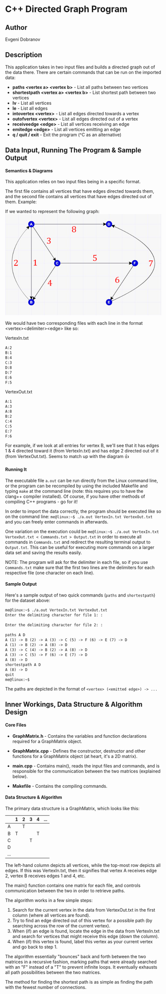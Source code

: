 # C++ Directed Graph Program

## Author

Evgeni Dobranov

## Description

This application takes in two input files and builds a directed graph out of the data there. There are certain commands that can be run on the imported data:

* **paths \<vertex a\> \<vertex b\>** - List all paths between two vertices
* **shortestpath \<vertex a\> \<vertex b\>** - List shortest path between two vertices
* **lv** - List all vertices
* **le** - List all edges
* **intovertex \<vertex\>** - List all edges directed towards a vertex
* **outofvertex \<vertex\>** - List all edges directed out of a vertex
* **receiveedge \<edge\>** - List all vertices receiving an edge
* **emitedge \<edge\>** - List all vertices emitting an edge
* **q / quit / exit** - Exit the program (^C as an alternative)

## Data Input, Running The Program & Sample Output

#### Semantics & Diagrams
This application relies on two input files being in a specific format.

The first file contains all vertices that have edges directed towards them, and the second file contains all vertices that have edges directed out of them. Example:

If we wanted to represent the following graph:
![Example graph](https://github.com/edobranov/graphmatrix/blob/master/graph.JPG)

We would have two corresponding files with each line in the format \<vertex\>\<delimiter\>\<edge\> like so:

VertexIn.txt
```
A:2
B:1
B:4
C:3
D:8
D:7
E:6
F:5
```

VertexOut.txt
```
A:1
A:3
A:8
B:2
C:4
C:5
E:7
F:6
```

For example, if we look at all entries for vertex B, we'll see that it has edges 1 & 4 directed toward it (from VertexIn.txt) and has edge 2 directed out of it (from VertexOut.txt). Seems to match up with the diagram :thumbsup:

#### Running It

The executable file `a.out` can be run directly from the Linux command line, or the program can be recompiled by using the included Makefile and typing `make` at the command line (note: this requires you to have the clang++ compiler installed). Of course, if you have other methods of compiling C++ programs - go for it!

In order to import the data correctly, the program should be executed like so on the command line: `me@linux:~$ ./a.out VertexIn.txt VertexOut.txt` and you can freely enter commands in afterwards.

One variation on the execution could be `me@linux:~$ ./a.out VertexIn.txt VertexOut.txt < Commands.txt > Output.txt` in order to execute all commands in `Commands.txt` and redirect the resulting terminal output to `Output.txt`. This can be useful for executing more commands on a larger data set and saving the results easily.

NOTE: The program will ask for the delimiter in each file, so if you use `Commands.txt` make sure that the first two lines are the delimiters for each respective file (one character on each line).

#### Sample Output

Here's a sample output of two quick commands (`paths` and `shortestpath`) for the dataset above:
````
me@linux:~$ ./a.out VertexIn.txt VertexOut.txt
Enter the delimiting character for file 1: :

Enter the delimiting character for file 2: :

paths A D
A (1) -> B (2) -> A (3) -> C (5) -> F (6) -> E (7) -> D
A (1) -> B (2) -> A (8) -> D
A (3) -> C (4) -> B (2) -> A (8) -> D
A (3) -> C (5) -> F (6) -> E (7) -> D
A (8) -> D
shortestpath A D
A (8) -> D
quit
me@linux:~$ 
````

The paths are depicted in the format of `<vertex> (<emitted edge>) -> ...`

## Inner Workings, Data Structure & Algorithm Design

#### Core Files

* **GraphMatrix.h** - Contains the variables and function declarations required for a GraphMatrix object.
			  
* **GraphMatrix.cpp** - Defines the constructor, destructor and other functions for a GraphMatrix object (at heart, it's a 2D matrix).

* **main.cpp** - Contains main(), reads the input files and commands, and is responsible for the communication between the two matrices (explained below).

* **Makefile** - Contains the compiling commands.

#### Data Structure & Algorithm

The primary data structure is a GraphMatrix, which looks like this:

|     | 1 | 2 | 3 | 4 | ... |
|:---:|:-:|:-:|:-:|:-:|:---:|
|  A  |   | T |   |   |     |
|  B  | T |   |   | T |     |
|  C  |   |   | T |   |     |
|  D  |   |   |   |   |     |
| ... |   |   |   |   |     |

The left-hand column depicts all vertices, while the top-most row depicts all edges. If this was VertexIn.txt, then it signifies that vertex A receives edge 2, vertex B receives edges 1 and 4, etc.

The main() function contains one matrix for each file, and controls communication between the two in order to retrieve paths.

The algorithm works in a few simple steps:

1. Search for the current vertex in the data from VertexOut.txt in the first column (where all vertices are found).
2. Try to find an edge directed out of this vertex for a possible path (by searching across the row of the current vertex).
3. When (if) an edge is found, locate the edge in the data from VertexIn.txt and search for vertices that might receive this edge (down the column).
4. When (if) this vertex is found, label this vertex as your current vertex and go back to step 1.

The algorithm essentially "bounces" back and forth between the two matrices in a recursive fashion, marking paths that were already searched with an "F" instead of a "T" to prevent infinite loops. It eventually exhausts all path possibilities between the two matrices.

The method for finding the shortest path is as simple as finding the path with the fewest number of connections.
